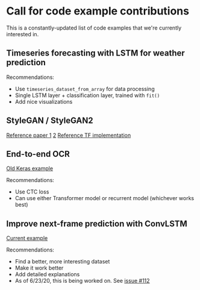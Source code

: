 # Call for code example contributions

This is a constantly-updated list of code examples that we're currently interested in.

## Timeseries forecasting with LSTM for weather prediction

Recommendations:

- Use `timeseries_dataset_from_array` for data processing
- Single LSTM layer + classification layer, trained with `fit()`
- Add nice visualizations


## StyleGAN / StyleGAN2

[Reference paper 1](https://arxiv.org/abs/1812.04948) [2](https://arxiv.org/abs/1912.04958)
[Reference TF implementation](https://github.com/NVlabs/stylegan2)


## End-to-end OCR

[Old Keras example](https://github.com/keras-team/keras/blob/master/examples/image_ocr.py)

Recommendations:

- Use CTC loss
- Can use either Transformer model or recurrent model (whichever works best)



## Improve next-frame prediction with ConvLSTM

[Current example](https://keras.io/examples/vision/conv_lstm/)

Recommendations:

- Find a better, more interesting dataset
- Make it work better
- Add detailed explanations
- As of 6/23/20, this is being worked on. See [issue #112](https://github.com/keras-team/keras-io/issues/112)
